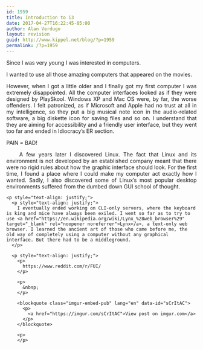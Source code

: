 ```yaml
---
id: 1959
title: Introduction to i3
date: 2017-04-27T16:22:45-05:00
author: Alan Verdugo
layout: revision
guid: http://www.kippel.net/blog/?p=1959
permalink: /?p=1959
---
```

<p style="text-align: justify;">
  Since I was very young I was interested in computers.
</p>

<p style="text-align: justify;">
  I wanted to use all those amazing computers that appeared on the movies.
</p>

<p style="text-align: justify;">
  However, when I got a little older and I finally got my first computer I was extremely disappointed. All the computer interfaces looked as if they were designed by PlaySkool. Windows XP and Mac OS were, by far, the worse offenders. I felt patronized, as if Microsoft and Apple had no trust at all in my intelligence, so they put a big musical note icon in the audio-related software, a big diskette icon for saving files and so on. I understand that they are aiming for accessibility and a friendly user interface, but they went too far and ended in Idiocracy&#8217;s ER section.
</p>

<p style="text-align: justify;">
  <p style="text-align: justify;">
    PAIN = BAD!
  </p>
  
  <p style="text-align: justify;">
    <p style="text-align: justify;">
          A few years later I discovered Linux. The fact that Linux and its environment is not developed by an established company meant that there were no rigid rules about how the graphic interface should look. For the first time, I found a place where I could make my computer act exactly how I wanted. Sadly, I also discovered some of Linux&#8217;s most popular desktop environments suffered from the dumbed down GUI school of thought.
    </p>
    
    <p style="text-align: justify;">
      <p style="text-align: justify;">
        I eventually ended working on CLI-only servers, where the keyboard is king and mice have always been exiled. I went so far as to try to use <a href="https://en.wikipedia.org/wiki/Lynx_%28web_browser%29" target="_blank" rel="noopener noreferrer">Lynx</a>, a text-only web browser. I learned the ancient art of those who came before me, the old way of completely using a computer without any graphical interface. But there had to be a middleground.
      </p>
      
      <p style="text-align: justify;">
        <p>
          https://www.reddit.com/r/FUI/
        </p>
        
        <p>
          &nbsp;
        </p>
        
        <blockquote class="imgur-embed-pub" lang="en" data-id="sCrItAC">
          <p>
            <a href="https://imgur.com/sCrItAC">View post on imgur.com</a>
          </p>
        </blockquote>
        
        <p>
        </p>